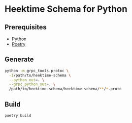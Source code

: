 # Heektime Schema for Python

## Prerequisites

- Python
- [Poetry]

## Generate

```bash
python -m grpc_tools.protoc \
  -I/path/to/heektime-schema \
  --python_out=. \
  --grpc_python_out=. \
  /path/to/heektime-schema/heektime-schema/**/*.proto
```

## Build

```bash
poetry build
```

[Poetry]: https://python-poetry.org/

